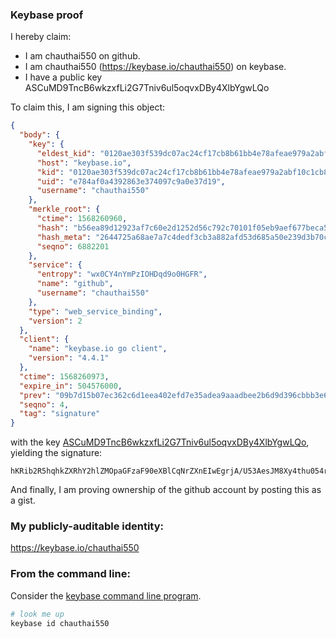 ### Keybase proof

I hereby claim:

  * I am chauthai550 on github.
  * I am chauthai550 (https://keybase.io/chauthai550) on keybase.
  * I have a public key ASCuMD9TncB6wkzxfLi2G7Tniv6ul5oqvxDBy4XlbYgwLQo

To claim this, I am signing this object:

```json
{
  "body": {
    "key": {
      "eldest_kid": "0120ae303f539dc07ac24cf17cb8b61bb4e78afeae979a2abf10c1cb85e56d88302d0a",
      "host": "keybase.io",
      "kid": "0120ae303f539dc07ac24cf17cb8b61bb4e78afeae979a2abf10c1cb85e56d88302d0a",
      "uid": "e784af0a4392863e374097c9a0e37d19",
      "username": "chauthai550"
    },
    "merkle_root": {
      "ctime": 1568260960,
      "hash": "b56ea89d12923af7c60e2d1252d56c792c70101f05eb9aef677beca5428dab248f9e62445b542821d0576f52e90fe750212e2b0b37710b369d4ec6b44ad00ebe",
      "hash_meta": "2644725a68ae7a7c4dedf3cb3a882afd53d685a50e239d3b70cddec00b55eac3",
      "seqno": 6882201
    },
    "service": {
      "entropy": "wx0CY4nYmPzIOHDqd9o0HGFR",
      "name": "github",
      "username": "chauthai550"
    },
    "type": "web_service_binding",
    "version": 2
  },
  "client": {
    "name": "keybase.io go client",
    "version": "4.4.1"
  },
  "ctime": 1568260973,
  "expire_in": 504576000,
  "prev": "09b7d15b07ec362c6d1eea402efd7e35adea9aaadbee2b6d9d396cbbb3e67b2b",
  "seqno": 4,
  "tag": "signature"
}
```

with the key [ASCuMD9TncB6wkzxfLi2G7Tniv6ul5oqvxDBy4XlbYgwLQo](https://keybase.io/chauthai550), yielding the signature:

```
hKRib2R5hqhkZXRhY2hlZMOpaGFzaF90eXBlCqNrZXnEIwEgrjA/U53AesJM8Xy4thu054r+rpeaKr8QwcuF5W2IMC0Kp3BheWxvYWTESpcCBMQgCbfRWwfsNixtHupALv1+Na3qmqrb7ittnTlsu7PmeyvEINl47xiEwW7uIyHqRTCvkImR+8DZwIp8BuVAPL2Oa4vzAgHCo3NpZ8RAASJFlYgrGWz1vqPpx5F+BSd225baAzNmJ7IQFTNqwMZ4m1SZw2OJj/J2yJy2SdWdPp/t8tYBkqW29pUGwxeDAKhzaWdfdHlwZSCkaGFzaIKkdHlwZQildmFsdWXEICReceppL/ZyIgGXbMBD6ZQUfP9Ybye7DWXvj4de4+jRo3RhZ80CAqd2ZXJzaW9uAQ==

```

And finally, I am proving ownership of the github account by posting this as a gist.

### My publicly-auditable identity:

https://keybase.io/chauthai550

### From the command line:

Consider the [keybase command line program](https://keybase.io/download).

```bash
# look me up
keybase id chauthai550
```
